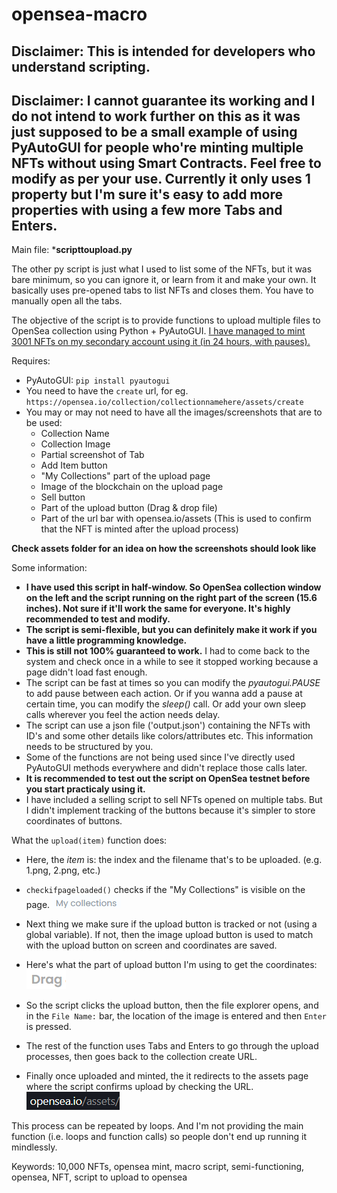 # opensea-macro

## Disclaimer: This is intended for developers who understand scripting.
## Disclaimer: I cannot guarantee its working and I do not intend to work further on this as it was just supposed to be a small example of using PyAutoGUI for people who're minting multiple NFTs without using Smart Contracts. Feel free to modify as per your use. Currently it only uses 1 property but I'm sure it's easy to add more properties with using a few more Tabs and Enters. 

Main file: ***scripttoupload.py**

The other py script is just what I used to list some of the NFTs, but it was bare minimum, so you can ignore it, or learn from it and make your own. It basically uses pre-opened tabs to list NFTs and closes them. You have to manually open all the tabs.


The objective of the script is to provide functions to upload multiple files to OpenSea collection using Python + PyAutoGUI.
[I have managed to mint 3001 NFTs on my secondary account using it (in 24 hours, with pauses).](https://opensea.io/collection/bringbacktheegg/)

Requires: 
- PyAutoGUI: `pip install pyautogui`
- You need to have the `create` url, for eg. `https://opensea.io/collection/collectionnamehere/assets/create`
- You may or may not need to have all the images/screenshots that are to be used:
  - Collection Name
  - Collection Image
  - Partial screenshot of Tab
  - Add Item button
  - "My Collections" part of the upload page
  - Image of the blockchain on the upload page
  - Sell button
  - Part of the upload button (Drag & drop file)
  - Part of the url bar with opensea.io/assets (This is used to confirm that the NFT is minted after the upload process)

**Check assets folder for an idea on how the screenshots should look like**

Some information:
- **I have used this script in half-window. So OpenSea collection window on the left and the script running on the right part of the screen (15.6 inches). Not sure if it'll work the same for everyone. It's highly recommended to test and modify.**
- **The script is semi-flexible, but you can definitely make it work if you have a little programming knowledge.**
- **This is still not 100% guaranteed to work.** I had to come back to the system and check once in a while to see it stopped working because a page didn't load fast enough.
- The script can be fast at times so you can modify the _pyautogui.PAUSE_ to add pause between each action. Or if you wanna add a pause at certain time, you can modify the _sleep()_ call. Or add your own sleep calls wherever you feel the action needs delay.
- The script can use a json file ('output.json') containing the NFTs with ID's and some other details like colors/attributes etc. This information needs to be structured by you.
- Some of the functions are not being used since I've directly used PyAutoGUI methods everywhere and didn't replace those calls later.
- **It is recommended to test out the script on OpenSea testnet before you start practicaly using it.**
- I have included a selling script to sell NFTs opened on multiple tabs. But I didn't implement tracking of the buttons because it's simpler to store coordinates of buttons.


What the `upload(item)` function does:

- Here, the _item_ is: the index and the filename that's to be uploaded. (e.g. 1.png, 2.png, etc.)

- `checkifpageloaded()` checks if the "My Collections" is visible on the page.
![My Collections](assets/collectionactive.png)

- Next thing we make sure if the upload button is tracked or not (using a global variable). If not, then the image upload button is used to match with the upload button on screen and coordinates are saved.

- Here's what the part of upload button I'm using to get the coordinates:
  ![Upload](assets/upload.png)

- So the script clicks the upload button, then the file explorer opens, and in the `File Name:` bar, the location of the image is entered and then `Enter` is pressed.

- The rest of the function uses Tabs and Enters to go through the upload processes, then goes back to the collection create URL. 

- Finally once uploaded and minted, the it redirects to the assets page where the script confirms upload by checking the URL. 
  ![Upload](assets/created.png)

This process can be repeated by loops. And I'm not providing the main function (i.e. loops and function calls) so people don't end up running it mindlessly.



Keywords: 10,000 NFTs, opensea mint, macro script, semi-functioning, opensea, NFT, script to upload to opensea
